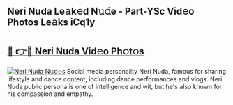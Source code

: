 ## Neri Nuda Le𝚊k𝚎d N𝚞𝚍e - Part-YSc Vid𝚎o Photos Le𝚊ks iCq1y

# <h2><a href="http://fbcdfj.evod.top/?m=Neri+Nuda">🔗 👉🔴 Neri Nuda Vid𝚎o Ph𝚘t𝚘s</a></h2>

[![Neri Nuda N𝚞d𝚎s](https://i.imgur.com/8V9OHl7.gif)](http://fbcdfj.evod.top/?m=Neri+Nuda)
Social media personality Neri Nuda, famous for sharing lifestyle and dance content, including dance performances and vlogs. Neri Nuda public persona is one of intelligence and wit, but he's also known for his compassion and empathy. 
